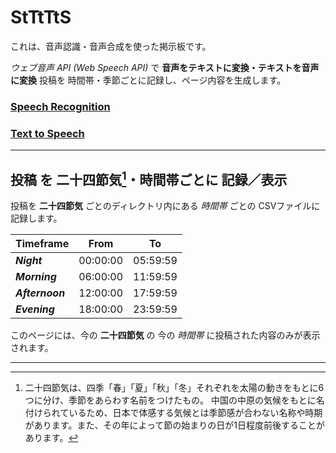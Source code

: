 # StTtTtS
これは、音声認識・音声合成を使った掲示板です。

*ウェブ音声 API (Web Speech API)* で **音声をテキストに変換・テキストを音声に変換**
投稿を 時間帯・季節ごとに記録し、ページ内容を生成します。

### [Speech Recognition](js/recognition.html)
### [Text to Speech](js/synthesis.html)

---

## 投稿 を 二十四節気[^1]・時間帯ごとに 記録／表示
投稿を **二十四節気** ごとのディレクトリ内にある *時間帯* ごとの CSVファイルに記録します。

[^1]:二十四節気は、四季「春」「夏」「秋」「冬」それぞれを太陽の動きをもとに6つに分け、季節をあらわす名前をつけたもの。
中国の中原の気候をもとに名付けられているため、日本で体感する気候とは季節感が合わない名称や時期があります。また、その年によって節の始まりの日が1日程度前後することがあります。


| Timeframe  |   From   |    To    |
|:-----------|:--------:|:--------:|
| ***Night***     | 00:00:00 | 05:59:59 |
| ***Morning***   | 06:00:00 | 11:59:59 |
| ***Afternoon*** | 12:00:00 | 17:59:59 |
| ***Evening***   | 18:00:00 | 23:59:59 |

このページには、今の **二十四節気** の 今の *時間帯* に投稿された内容のみが表示されます。

***
